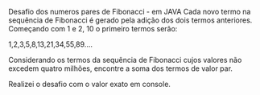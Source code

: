 Desafio dos numeros pares de Fibonacci - em JAVA
Cada novo termo na sequência de Fibonacci é gerado pela adição dos dois termos anteriores. Começando com 1
e 2, 10 o primeiro termos serão:

1,2,3,5,8,13,21,34,55,89....

Considerando os termos da sequência de Fibonacci cujos valores não excedem quatro milhões, encontre a soma dos termos de valor par.

Realizei o desafio com o valor exato em console. 

